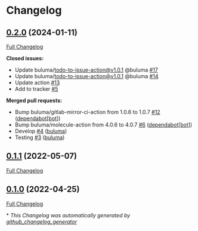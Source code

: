 # Changelog

## [0.2.0](https://github.com/buluma/ansible-role-ssh_chroot_jail/tree/0.2.0) (2024-01-11)

[Full Changelog](https://github.com/buluma/ansible-role-ssh_chroot_jail/compare/0.1.1...0.2.0)

**Closed issues:**

- Update buluma/todo-to-issue-action@v1.0.1 @buluma [\#17](https://github.com/buluma/ansible-role-ssh_chroot_jail/issues/17)
- Update buluma/todo-to-issue-action@v1.0.1 @buluma [\#14](https://github.com/buluma/ansible-role-ssh_chroot_jail/issues/14)
- Update action [\#13](https://github.com/buluma/ansible-role-ssh_chroot_jail/issues/13)
- Add to tracker [\#5](https://github.com/buluma/ansible-role-ssh_chroot_jail/issues/5)

**Merged pull requests:**

- Bump buluma/gitlab-mirror-ci-action from 1.0.6 to 1.0.7 [\#12](https://github.com/buluma/ansible-role-ssh_chroot_jail/pull/12) ([dependabot[bot]](https://github.com/apps/dependabot))
- Bump buluma/molecule-action from 4.0.6 to 4.0.7 [\#6](https://github.com/buluma/ansible-role-ssh_chroot_jail/pull/6) ([dependabot[bot]](https://github.com/apps/dependabot))
- Develop [\#4](https://github.com/buluma/ansible-role-ssh_chroot_jail/pull/4) ([buluma](https://github.com/buluma))
- Testing [\#3](https://github.com/buluma/ansible-role-ssh_chroot_jail/pull/3) ([buluma](https://github.com/buluma))

## [0.1.1](https://github.com/buluma/ansible-role-ssh_chroot_jail/tree/0.1.1) (2022-05-07)

[Full Changelog](https://github.com/buluma/ansible-role-ssh_chroot_jail/compare/0.1.0...0.1.1)

## [0.1.0](https://github.com/buluma/ansible-role-ssh_chroot_jail/tree/0.1.0) (2022-04-25)

[Full Changelog](https://github.com/buluma/ansible-role-ssh_chroot_jail/compare/d24754058d2cea1548ae728cb83aa1d666be30e1...0.1.0)



\* *This Changelog was automatically generated by [github_changelog_generator](https://github.com/github-changelog-generator/github-changelog-generator)*
